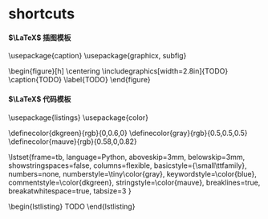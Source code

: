 # shortcuts

#### $\LaTeX$ 插图模板
\usepackage{caption}
\usepackage{graphicx, subfig}

\begin{figure}[h]
	\centering
	\includegraphics[width=2.8in]{TODO}
	\caption{TODO}
	\label{TODO}
\end{figure}

#### $\LaTeX$ 代码模板
\usepackage{listings}
\usepackage{color}

\definecolor{dkgreen}{rgb}{0,0.6,0}
\definecolor{gray}{rgb}{0.5,0.5,0.5}
\definecolor{mauve}{rgb}{0.58,0,0.82}

\lstset{frame=tb,
  language=Python,
  aboveskip=3mm,
  belowskip=3mm,
  showstringspaces=false,
  columns=flexible,
  basicstyle={\small\ttfamily},
  numbers=none,
  numberstyle=\tiny\color{gray},
  keywordstyle=\color{blue},
  commentstyle=\color{dkgreen},
  stringstyle=\color{mauve},
  breaklines=true,
  breakatwhitespace=true,
  tabsize=3
}


\begin{lstlisting}
    TODO
\end{lstlisting}